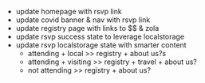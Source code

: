 - update homepage with rsvp link
- update covid banner & nav with rsvp link
- update registry page with links to $$ & zola
- update rsvp success state to leverage localstorage
- update rsvp localstorage state with smarter content
  - attending + local >> registry + about us?s
  - attending + visiting >> registry + travel + about us?
  - not attending >> registry + about us?
